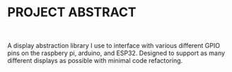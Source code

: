 <h1><b> PROJECT ABSTRACT </b></h1>
<br>
<p>A display abstraction library I use to interface with various different GPIO pins on the raspbery pi, arduino, and ESP32. Designed to support as many different displays as possible with minimal code refactoring.</p>
